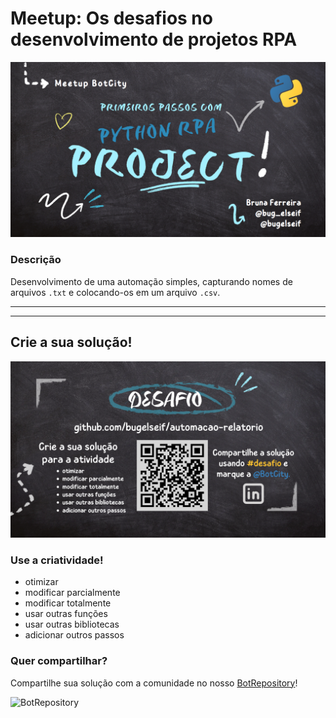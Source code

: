 # Meetup: Os desafios no desenvolvimento de projetos RPA

![Capa da palestra: Primeiros passos com Python RPA - project](img/capa.png)

### Descrição
Desenvolvimento de uma automação simples, capturando nomes de arquivos `.txt` e colocando-os em um arquivo `.csv`.

---
---
## Crie a sua solução!

![Capa da palestra: Primeiros passos com Python RPA - project](img/desafio.png)


### Use a criatividade!
- otimizar
- modificar parcialmente
- modificar totalmente
- usar outras funções
- usar outras bibliotecas
- adicionar outros passos
  
  
### Quer compartilhar?
Compartilhe sua solução com a comunidade no nosso [BotRepository](https://repository.botcity.dev/)!

![BotRepository](https://repository.botcity.dev/images/logo.png)
